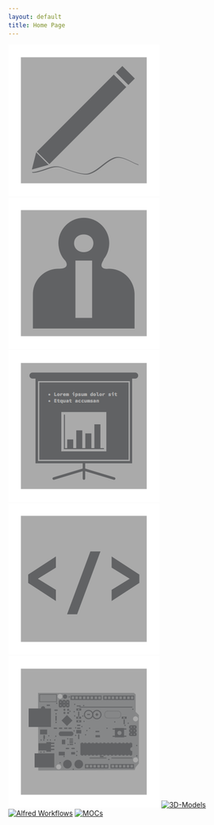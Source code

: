 ```yaml
---
layout: default
title: Home Page
---
```


<a href="/blog"><img src="/images/blog.png" alt="Blog" /></a>
<a href="/about"><img src="/images/about.png" alt="About" /></a>
<a href="/presentations"><img src="/images/presentations.png" alt="Presentations" /></a>
<a href="/code"><img src="/images/code.png" alt="Code" /></a>
<a href="/embedded"><img src="/images/embedded.png" alt="Embedded" /></a>
<a href="/3Dmodels"><img src="/images/3dmodels.png" alt="3D-Models" /></a>
<a href="/alfred"><img src="/images/alfred.png" alt="Alfred Workflows" /></a>
<a href="/lego"><img src="/images/lego.png" alt="MOCs" /></a>